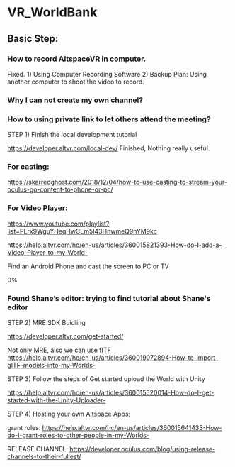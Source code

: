 # VR_WorldBank
 

## Basic Step: 

### How to record AltspaceVR in computer.  

Fixed. 1) Using Computer Recording Software 2) Backup Plan: Using another computer to shoot the video to record. 

### Why I can not create my own channel? 

 

### How to using private link to let others attend the meeting? 

STEP 1) Finish the local development tutorial 

https://developer.altvr.com/local-dev/ 
Finished, Nothing really useful.    
  
  
### For casting: 

https://skarredghost.com/2018/12/04/how-to-use-casting-to-stream-your-oculus-go-content-to-phone-or-pc/ 

### For Video Player:
 https://www.youtube.com/playlist?list=PLrx9WguYHeqHwCLm5I43HnwmeQ9hYM9kc
 
 https://help.altvr.com/hc/en-us/articles/360015821393-How-do-I-add-a-Video-Player-to-my-World-

Find an Android Phone and cast the screen to PC or TV 

0% 

 

### Found Shane’s editor:  trying to find tutorial about Shane's editor 


STEP 2) MRE SDK Buidling 

https://developer.altvr.com/get-started/    
  
  Not only MRE, also we can use fITF   
  https://help.altvr.com/hc/en-us/articles/360019072894-How-to-import-glTF-models-into-my-Worlds-

 

STEP 3) Follow the steps of Get started upload the World with Unity 

https://help.altvr.com/hc/en-us/articles/360015520014-How-do-I-get-started-with-the-Unity-Uploader- 

 

 

STEP 4) Hosting your own Altspace Apps: 


grant roles:
https://help.altvr.com/hc/en-us/articles/360015641433-How-do-I-grant-roles-to-other-people-in-my-Worlds-


RELEASE CHANNEL:
https://developer.oculus.com/blog/using-release-channels-to-their-fullest/

